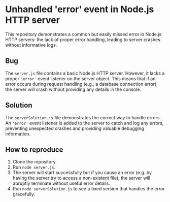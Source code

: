 # Unhandled 'error' event in Node.js HTTP server

This repository demonstrates a common but easily missed error in Node.js HTTP servers: the lack of proper error handling, leading to server crashes without informative logs.

## Bug

The `server.js` file contains a basic Node.js HTTP server.  However, it lacks a proper `'error'` event listener on the server object.  This means that if an error occurs during request handling (e.g., a database connection error), the server will crash without providing any details in the console.

## Solution

The `serverSolution.js` file demonstrates the correct way to handle errors.  An `'error'` event listener is added to the server to catch and log any errors, preventing unexpected crashes and providing valuable debugging information.

## How to reproduce

1. Clone the repository.
2. Run `node server.js`. 
3. The server will start successfully but if you cause an error (e.g. by having the server try to access a non-existent file), the server will abruptly terminate without useful error details.
4. Run `node serverSolution.js` to see a fixed version that handles the error gracefully.